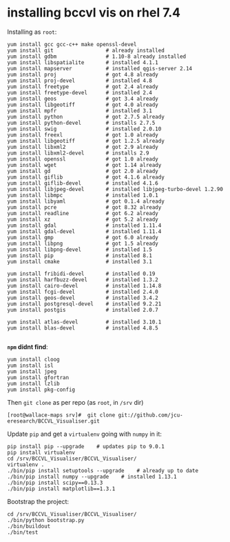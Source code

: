 
installing bccvl vis on rhel 7.4
================================

Installing as `root`:

```
yum install gcc gcc-c++ make openssl-devel
yum install git 				# already installed
yum install gdbm 				# 1.10-8 already installed
yum install libspatialite 		# installed 4.1.1
yum install mapserver 			# installed qgis-server 2.14
yum install proj 				# got 4.8 already
yum install proj-devel			# installed 4.8
yum install freetype			# got 2.4 already
yum install freetype-devel		# installed 2.4
yum install geos				# got 3.4 already
yum install libgeotiff			# got 4.0 already
yum install mpfr				# installed 3.1
yum install python				# got 2.7.5 already
yum install python-devel		# installs 2.7.5
yum install swig				# installed 2.0.10
yum install freexl				# got 1.0 already
yum install libgeotiff			# got 1.2.5 already
yum install libxml2				# got 2.9 already
yum install libxml2-devel		# installs 2.9
yum install openssl				# got 1.0 already
yum install wget				# got 1.14 already
yum install gd 					# got 2.0 already
yum install giflib				# got 4.1.6 already
yum install giflib-devel		# installed 4.1.6
yum install libjpeg-devel		# installed libjpeg-turbo-devel 1.2.90
yum install libmpc				# installed 1.0.1
yum install libyaml				# got 0.1.4 already
yum install pcre				# got 8.32 already
yum install readline			# got 6.2 already
yum install xz					# got 5.2 already
yum install gdal				# installed 1.11.4
yum install gdal-devel			# installed 1.11.4
yum install gmp					# got 6.0 already
yum install libpng				# got 1.5 already
yum install libpng-devel		# installed 1.5
yum install pip					# installed 8.1
yum install cmake				# installed 3.1

yum install fribidi-devel       # installed 0.19
yum install harfbuzz-devel		# installed 1.3.2
yum install cairo-devel			# installed 1.14.8
yum install fcgi-devel			# installed 2.4.0
yum install geos-devel			# installed 3.4.2
yum install postgresql-devel	# installed 9.2.21
yum install postgis				# installed 2.0.7

yum install atlas-devel			# installed 3.10.1
yum install blas-devel			# installed 4.8.5


```

**`npm` didnt find**:

```
yum install cloog
yum install isl
yum install jpeg
yum install gfortran
yum install lzlib
yum install pkg-config
```

Then `git clone` as per repo (as `root`, in `/srv` dir)

    [root@wallace-maps srv]#  git clone git://github.com/jcu-eresearch/BCCVL_Visualiser.git

Update `pip` and get a `virtualenv` going with `numpy` in it:

	pip install pip --upgrade    # updates pip to 9.0.1
	pip install virtualenv
	cd /srv/BCCVL_Visualiser/BCCVL_Visualiser/
	virtualenv .
	./bin/pip install setuptools --upgrade    # already up to date
	./bin/pip install numpy --upgrade    # installed 1.13.1
	./bin/pip install scipy==0.13.3
	./bin/pip install matplotlib==1.3.1

Bootstrap the project:

	cd /srv/BCCVL_Visualiser/BCCVL_Visualiser/
	./bin/python bootstrap.py
	./bin/buildout
	./bin/test   


